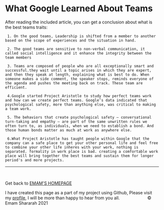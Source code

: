 # What Google Learned About Teams

After reading the included article, you can get a conclusion about what is the best teams traits:


     1. On the good teams, Leadership is shifted from a member to another based on the scope of experiences and the situation in hand. 

     2. The good teams are sensitive to non-verbal communication, it called social intelligence and it enhance the integrity between the team members 

     3. Teams are composed of people who are all exceptionally smart and successful.they wait until a topic arises in which they are expert, and then they speak at length, explaining what is best to do. When someone makes a side comment, the speaker stops, reminds everyone of the agenda and pushes the meeting back on track. These team are efficient. 

     4.Google started Project Aristotle to study how perfect teams work and how can we create perfect teams. Google’s data indicated that psychological safety, more than anything else, was critical to making a team work.

     5. The behaviors that create psychological safety — conversational turn-taking and empathy — are part of the same unwritten rules we often turn to, as individuals, when we need to establish a bond. And those human bonds matter as much at work as anywhere else.

     6.What Project Aristotle has taught people within Google that the company can a safe place to get your other personal life and feel free to combine your other life inheres with your work, nothing is separated. formality in work place is bad. creating a comfortable work place will bring together the best teams and sustain them for longer period's and more projects.







<hr>
&nbsp;
&nbsp;

Get back to [EMAM'S HOMEPAGE](https://emam96.github.io/reading-notes/)

 I have created this page as a part of my project using Github, Please visit my [profile](https://github.com/Emam96), I will be more than happy to hear from you all.      &nbsp;        &nbsp;       &nbsp;   &nbsp;&nbsp;&nbsp;&nbsp;&nbsp;&nbsp;&nbsp;&nbsp;&nbsp;&nbsp;&nbsp;&nbsp;&nbsp;&nbsp;&nbsp;      © Emam Shararah 2021